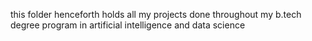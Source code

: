 this folder henceforth  holds all my projects done throughout my b.tech degree program in artificial intelligence and data science
